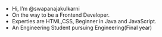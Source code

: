 - Hi, I’m @swapanajakulkarni
- On the way to be a Frontend Developer.
- Experties are HTML,CSS, Beginner in Java and JavaScript.
- An Engineering Student pursuing Engineering(Final year)

<!---
swapanajakulkarni/swapanajakulkarni is a ✨ special ✨ repository because its `README.md` (this file) appears on your GitHub profile.
You can click the Preview link to take a look at your changes.
--->
